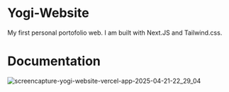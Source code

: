 # Yogi-Website
My first personal portofolio web. I am built with Next.JS and Tailwind.css.

# Documentation
![screencapture-yogi-website-vercel-app-2025-04-21-22_29_04](https://github.com/user-attachments/assets/4a0a2e68-537d-40b3-aeca-19e070228b7b)


